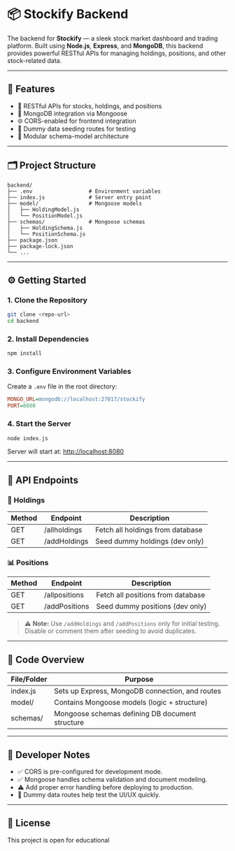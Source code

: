 # 📦 Stockify Backend

The backend for **Stockify** — a sleek stock market dashboard and trading platform. Built using **Node.js**, **Express**, and **MongoDB**, this backend provides powerful RESTful APIs for managing holdings, positions, and other stock-related data.

---

## 🚀 Features

- 🔗 RESTful APIs for stocks, holdings, and positions
- 🧠 MongoDB integration via Mongoose
- 🌐 CORS-enabled for frontend integration
- 🧪 Dummy data seeding routes for testing
- 🧱 Modular schema-model architecture

---

## 🗂️ Project Structure

```
backend/
├── .env                  # Environment variables
├── index.js              # Server entry point
├── model/                # Mongoose models
│   ├── HoldingModel.js
│   └── PositionModel.js
├── schemas/              # Mongoose schemas
│   ├── HoldingSchema.js
│   └── PositionSchema.js
├── package.json
├── package-lock.json
└── ...
```

---

## ⚙️ Getting Started

### 1. Clone the Repository

```bash
git clone <repo-url>
cd backend
```

### 2. Install Dependencies

```bash
npm install
```

### 3. Configure Environment Variables

Create a `.env` file in the root directory:

```ini
MONGO_URL=mongodb://localhost:27017/stockify
PORT=8080
```

### 4. Start the Server

```bash
node index.js
```

Server will start at: [http://localhost:8080](http://localhost:8080)

---

## 📡 API Endpoints

### 📁 Holdings

| Method | Endpoint        | Description                      |
|--------|----------------|----------------------------------|
| GET    | /allholdings   | Fetch all holdings from database |
| GET    | /addHoldings   | Seed dummy holdings (dev only)   |

### 📊 Positions

| Method | Endpoint        | Description                      |
|--------|----------------|----------------------------------|
| GET    | /allpositions  | Fetch all positions from database|
| GET    | /addPositions  | Seed dummy positions (dev only)  |

> ⚠️ **Note:** Use `/addHoldings` and `/addPositions` only for initial testing. Disable or comment them after seeding to avoid duplicates.

---

## 🧩 Code Overview

| File/Folder   | Purpose                                         |
|---------------|-------------------------------------------------|
| index.js      | Sets up Express, MongoDB connection, and routes |
| model/        | Contains Mongoose models (logic + structure)    |
| schemas/      | Mongoose schemas defining DB document structure |

---

## 📝 Developer Notes

- ✅ CORS is pre-configured for development mode.
- ✅ Mongoose handles schema validation and document modeling.
- ⚠️ Add proper error handling before deploying to production.
- 🧪 Dummy data routes help test the UI/UX quickly.

---

## 📄 License

This project is open for educational